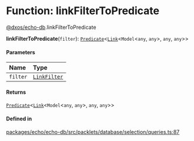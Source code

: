 # Function: linkFilterToPredicate

[@dxos/echo-db](../modules/dxos_echo_db.md).linkFilterToPredicate

**linkFilterToPredicate**(`filter`): [`Predicate`](../types/dxos_echo_db.Predicate.md)<[`Link`](../classes/dxos_echo_db.Link.md)<`Model`<`any`, `any`\>, `any`, `any`\>\>

#### Parameters

| Name | Type |
| :------ | :------ |
| `filter` | [`LinkFilter`](../types/dxos_echo_db.LinkFilter.md) |

#### Returns

[`Predicate`](../types/dxos_echo_db.Predicate.md)<[`Link`](../classes/dxos_echo_db.Link.md)<`Model`<`any`, `any`\>, `any`, `any`\>\>

#### Defined in

[packages/echo/echo-db/src/packlets/database/selection/queries.ts:87](https://github.com/dxos/dxos/blob/main/packages/echo/echo-db/src/packlets/database/selection/queries.ts#L87)
